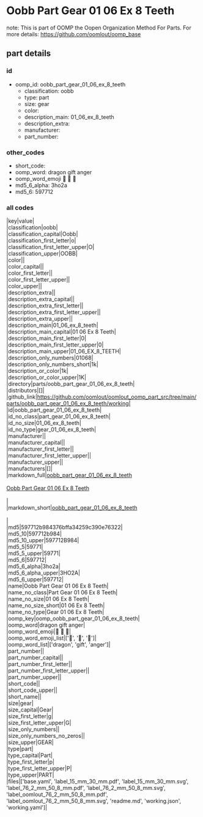 # Oobb Part Gear 01 06 Ex 8 Teeth  

note: This is part of OOMP the Oopen Organization Method For Parts. For more details: https://github.com/oomlout/oomp_base

##  part details





### id
* oomp_id: oobb_part_gear_01_06_ex_8_teeth
  * classification: oobb
  * type: part
  * size: gear
  * color: 
  * description_main: 01_06_ex_8_teeth
  * description_extra: 
  * manufacturer: 
  * part_number: 

### other_codes
* short_code: 
* oomp_word: dragon gift anger
* oomp_word_emoji :dragon: :gift: :anger:
* md5_6_alpha: 3ho2a
* md5_6: 597712

### all codes 
|key|value|  
|classification|oobb|  
|classification_capital|Oobb|  
|classification_first_letter|o|  
|classification_first_letter_upper|O|  
|classification_upper|OOBB|  
|color||  
|color_capital||  
|color_first_letter||  
|color_first_letter_upper||  
|color_upper||  
|description_extra||  
|description_extra_capital||  
|description_extra_first_letter||  
|description_extra_first_letter_upper||  
|description_extra_upper||  
|description_main|01_06_ex_8_teeth|  
|description_main_capital|01 06 Ex 8 Teeth|  
|description_main_first_letter|0|  
|description_main_first_letter_upper|0|  
|description_main_upper|01_06_EX_8_TEETH|  
|description_only_numbers|01068|  
|description_only_numbers_short|1k|  
|description_or_color|1k|  
|description_or_color_upper|1K|  
|directory|parts/oobb_part_gear_01_06_ex_8_teeth|  
|distributors|[]|  
|github_link|https://github.com/oomlout/oomlout_oomp_part_src/tree/main/parts/oobb_part_gear_01_06_ex_8_teeth/working|  
|id|oobb_part_gear_01_06_ex_8_teeth|  
|id_no_class|part_gear_01_06_ex_8_teeth|  
|id_no_size|01_06_ex_8_teeth|  
|id_no_type|gear_01_06_ex_8_teeth|  
|manufacturer||  
|manufacturer_capital||  
|manufacturer_first_letter||  
|manufacturer_first_letter_upper||  
|manufacturer_upper||  
|manufacturers|[]|  
|markdown_full|[oobb_part_gear_01_06_ex_8_teeth](https://github.com/oomlout/oomlout_oomp_part_src/tree/main/parts/oobb_part_gear_01_06_ex_8_teeth/working)<br>[](https://github.com/oomlout/oomlout_oomp_part_src/tree/main/parts/oobb_part_gear_01_06_ex_8_teeth/working)<br>[Oobb Part Gear 01 06 Ex 8 Teeth](https://github.com/oomlout/oomlout_oomp_part_src/tree/main/parts/oobb_part_gear_01_06_ex_8_teeth/working)<br><br>|  
|markdown_short|[oobb_part_gear_01_06_ex_8_teeth](https://github.com/oomlout/oomlout_oomp_part_src/tree/main/parts/oobb_part_gear_01_06_ex_8_teeth/working)<br><br>|  
|md5|597712b984376bffa34259c390e76322|  
|md5_10|597712b984|  
|md5_10_upper|597712B984|  
|md5_5|59771|  
|md5_5_upper|59771|  
|md5_6|597712|  
|md5_6_alpha|3ho2a|  
|md5_6_alpha_upper|3HO2A|  
|md5_6_upper|597712|  
|name|Oobb Part Gear 01 06 Ex 8 Teeth|  
|name_no_class|Part Gear 01 06 Ex 8 Teeth|  
|name_no_size|01 06 Ex 8 Teeth|  
|name_no_size_short|01 06 Ex 8 Teeth|  
|name_no_type|Gear 01 06 Ex 8 Teeth|  
|oomp_key|oomp_oobb_part_gear_01_06_ex_8_teeth|  
|oomp_word|dragon gift anger|  
|oomp_word_emoji|:dragon: :gift: :anger:|  
|oomp_word_emoji_list|[':dragon:', ':gift:', ':anger:']|  
|oomp_word_list|['dragon', 'gift', 'anger']|  
|part_number||  
|part_number_capital||  
|part_number_first_letter||  
|part_number_first_letter_upper||  
|part_number_upper||  
|short_code||  
|short_code_upper||  
|short_name||  
|size|gear|  
|size_capital|Gear|  
|size_first_letter|g|  
|size_first_letter_upper|G|  
|size_only_numbers||  
|size_only_numbers_no_zeros||  
|size_upper|GEAR|  
|type|part|  
|type_capital|Part|  
|type_first_letter|p|  
|type_first_letter_upper|P|  
|type_upper|PART|  
|files|['base.yaml', 'label_15_mm_30_mm.pdf', 'label_15_mm_30_mm.svg', 'label_76_2_mm_50_8_mm.pdf', 'label_76_2_mm_50_8_mm.svg', 'label_oomlout_76_2_mm_50_8_mm.pdf', 'label_oomlout_76_2_mm_50_8_mm.svg', 'readme.md', 'working.json', 'working.yaml']|  
